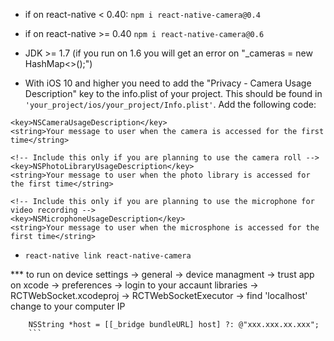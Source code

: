  - if on react-native < 0.40: `npm i react-native-camera@0.4`
 - if on react-native >= 0.40 `npm i react-native-camera@0.6`

 - JDK >= 1.7 (if you run on 1.6 you will get an error on "_cameras = new HashMap<>();")
 - With iOS 10 and higher you need to add the "Privacy - Camera Usage Description" key to the info.plist of your project. This should be found in `'your_project/ios/your_project/Info.plist'`. Add the following code:
```
<key>NSCameraUsageDescription</key>
<string>Your message to user when the camera is accessed for the first time</string>

<!-- Include this only if you are planning to use the camera roll -->
<key>NSPhotoLibraryUsageDescription</key>
<string>Your message to user when the photo library is accessed for the first time</string>

<!-- Include this only if you are planning to use the microphone for video recording -->
<key>NSMicrophoneUsageDescription</key>
<string>Your message to user when the microsphone is accessed for the first time</string>
```

- `react-native link react-native-camera`

*** to run on device
settings -> general -> device managment -> trust app
on xcode -> preferences -> login to your accaunt
libraries -> RCTWebSocket.xcodeproj -> RCTWebSocketExecutor -> find 'localhost'
change to your computer IP
```NSInteger port = [[[_bridge bundleURL] port] integerValue] ?: '/';
    NSString *host = [[_bridge bundleURL] host] ?: @"xxx.xxx.xx.xxx";
    ```

